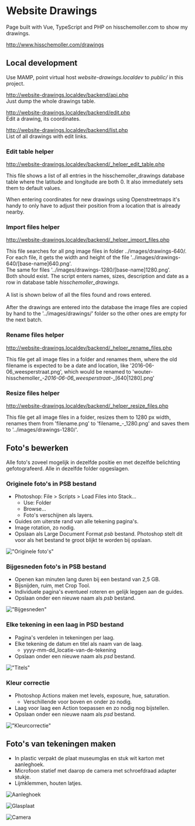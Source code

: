 # Website Drawings

Page built with Vue, TypeScript and PHP on hisschemoller.com to show my drawings.

http://www.hisschemoller.com/drawings

## Local development

Use MAMP, point virtual host *website-drawings.localdev* to *public/* in this project.

http://website-drawings.localdev/backend/api.php<br>
Just dump the whole drawings table.

http://website-drawings.localdev/backend/edit.php<br>
Edit a drawing, its coordinates.

http://website-drawings.localdev/backend/list.php<br>
List of all drawings with edit links.

### Edit table helper

http://website-drawings.localdev/backend/_helper_edit_table.php

This file shows a list of all entries in the hisschemoller_drawings database table where the
latitude and longitude are both 0. It also immediately sets them to default values.

When entering coordinates for new drawings using Openstreetmaps it's handy to only have to adjust
their position from a location that is already nearby.

### Import files helper

http://website-drawings.localdev/backend/_helper_import_files.php

This file searches for all png image files in folder ../images/drawings-640/.<br>
For each file, it gets the width and height of the file
'../images/drawings-640/[base-name]640.png'.<br>
The same for files '../images/drawings-1280/[base-name]1280.png'.<br>
Both should exist. The script enters names, sizes, description and date as a row in database table
*hisschemoller_drawings*.<br>
<br>
A list is shown below of all the files found and rows entered.<br>
<br>
After the drawings are entered into the database the image files are copied by hand to the
'../images/drawings/' folder so the other ones are empty for the next batch.

### Rename files helper

http://website-drawings.localdev/backend/_helper_rename_files.php

This file get all image files in a folder and renames them, where the old filename is expected to be
a date and location, like '2016-06-06_weesperstraat.png', which would be renamed to 'wouter-hisschemoller_-_2016-06-06_weesperstraat_-_[640|1280].png'

### Resize files helper

http://website-drawings.localdev/backend/_helper_resize_files.php

This file get all image files in a folder, resizes them to 1280 px width, renames them from
'filename.png' to 'filename_-_1280.png' and saves them to '../images/drawings-1280/'.


## Foto's bewerken

Alle foto's zoveel mogelijk in dezelfde positie en met dezelfde belichting gefotografeerd. Alle
in dezelfde folder opgeslagen.

### Originele foto's in PSB bestand

* Photoshop: File > Scripts > Load Files into Stack...
  * Use: Folder
  * Browse...
  * Foto's verschijnen als layers.
* Guides om uiterste rand van alle tekening pagina's.
* Image rotation, zo nodig.
* Opslaan als Large Document Format *psb* bestand. Photoshop stelt dit voor als het bestand te
groot blijkt te worden bij opslaan.

!["Originele foto's"](assets/img/boek-2020-01-originele-fotos.jpg "Originele foto's")

### Bijgesneden foto's in PSB bestand

* Openen kan minuten lang duren bij een bestand van 2,5 GB.
* Bijsnijden, ruim, met Crop Tool.
* Individuele pagina's eventueel roteren en gelijk leggen aan de guides.
* Opslaan onder een nieuwe naam als *psb* bestand.

!["Bijgesneden"](assets/img/boek-2020-02-bijgesneden.jpg "Bijgesneden")

### Elke tekening in een laag in PSD bestand

* Pagina's verdelen in tekeningen per laag.
* Elke tekening de datum en titel als naam van de laag.
  * yyyy-mm-dd_locatie-van-de-tekening
* Opslaan onder een nieuwe naam als *psd* bestand.

!["Titels"](assets/img/boek-2021-03-titels.jpg "Titels")

### Kleur correctie

* Photoshop Actions maken met levels, exposure, hue, saturation.
  * Verschillende voor boven en onder zo nodig.
* Laag voor laag een Action toepassen en zo nodig nog bijstellen.
* Opslaan onder een nieuwe naam als *psd* bestand.

!["Kleurcorrectie"](assets/img/boek-2021-04-kleurcorrectie.jpg "Kleurcorrectie")

## Foto's van tekeningen maken

* In plastic verpakt de plaat museumglas en stuk wit karton met aanleghoek.
* Microfoon statief met daarop de camera met schroefdraad adapter stukje.
* Lijmklemmen, houten latjes.

![Aanleghoek](assets/img/tafel1.jpg 'Aanleghoek')

![Glasplaat](assets/img/tafel2.jpg 'Glasplaat')

![Camera](assets/img/tafel3.jpg 'Camera')
